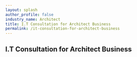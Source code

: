 ```yaml
---
layout: splash 
author_profile: false 
industry_name: Architect
title: I.T Consultation for Architect Business
permalink: /it-consultation-for-architect-business
---
```


## I.T Consultation for Architect Business